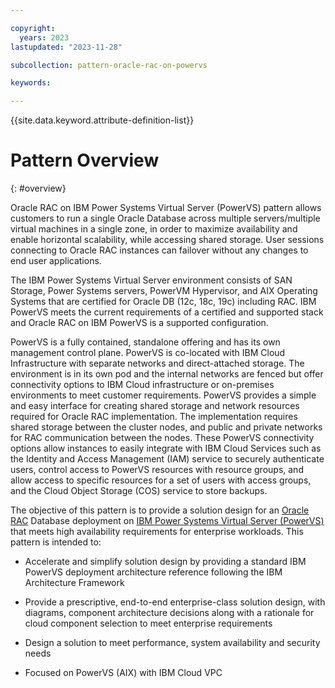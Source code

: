 ```yaml
---

copyright:
  years: 2023
lastupdated: "2023-11-28"

subcollection: pattern-oracle-rac-on-powervs

keywords:

---
```


{{site.data.keyword.attribute-definition-list}}

# Pattern Overview
{: #overview}

Oracle RAC on IBM Power Systems Virtual Server (PowerVS) pattern allows customers to run a single Oracle Database across multiple servers/multiple virtual machines in a single zone, in order to maximize availability and enable horizontal scalability, while accessing shared storage. User sessions connecting to Oracle RAC instances can failover without any changes to end user applications.

The IBM Power Systems Virtual Server environment consists of SAN Storage, Power Systems servers, PowerVM Hypervisor, and AIX Operating Systems that are certified for Oracle DB (12c, 18c, 19c) including RAC. IBM PowerVS meets the current requirements of a certified and supported stack and Oracle RAC on IBM PowerVS is a supported configuration.

PowerVS is a fully contained, standalone offering and has its own management control plane. PowerVS is co-located with IBM Cloud Infrastructure with separate networks and direct-attached storage. The environment is in its own pod and the internal networks are fenced but offer connectivity options to IBM Cloud infrastructure or on-premises environments to meet customer requirements. PowerVS provides a simple and easy interface for creating shared storage and network resources required for Oracle RAC implementation. The implementation requires shared storage between the cluster nodes, and public and private networks for RAC communication between the nodes. These PowerVS connectivity options allow instances to easily integrate with IBM Cloud Services such as the Identity and Access Management (IAM) service to securely authenticate users, control access to PowerVS resources with resource groups, and allow access to specific resources for a set of users with access groups, and the Cloud Object Storage (COS) service to store backups.

The objective of this pattern is to provide a solution design for an [Oracle RAC](https://www.oracle.com/database/real-application-clusters/) Database deployment on [IBM Power Systems Virtual Server (PowerVS)](https://www.ibm.com/products/power-virtual-server) that meets high availability requirements for enterprise workloads. This pattern is intended to:

-   Accelerate and simplify solution design by providing a standard IBM PowerVS deployment architecture reference following the IBM Architecture Framework

-   Provide a prescriptive, end-to-end enterprise-class solution design, with diagrams, component architecture decisions along with a rationale for cloud component selection to meet enterprise requirements

-   Design a solution to meet performance, system availability and security needs

-   Focused on PowerVS (AIX) with IBM Cloud VPC
